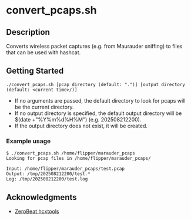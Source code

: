 # convert_pcaps.sh

## Description
Converts wireless packet captures (e.g. from Maurauder sniffing) to files that can be used with hashcat.

## Getting Started
```
./convert_pcaps.sh [pcap directory (default: ".")] [output directory (default: <current time>/)]
```
* If no arguments are passed, the default directory to look for pcaps will be the current directory.
* If no output directory is specified, the default output directory will be $(date +"%Y%m%d%H%M") (e.g. 202508212200).
* If the output directory does not exist, it will be created.

### Example usage
```
$ ./convert_pcaps.sh /home/flipper/marauder_pcaps
Looking for pcap files in /home/flipper/marauder_pcaps/

Input: /home/flipper/marauder_pcaps/test.pcap
Output: /tmp/202508212200/test.*
Log: /tmp/202508212200/test.log
```

## Acknowledgments
* [ZeroBeat hcxtools](https://github.com/ZerBea/hcxtools)
